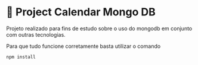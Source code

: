 # 🔮 Project Calendar Mongo DB

Projeto realizado para fins de estudo sobre o uso do mongodb em conjunto com outras tecnologias.

Para que tudo funcione corretamente basta utilizar o comando

```text
npm install
```
